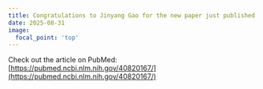 ```yaml
---
title: Congratulations to Jinyang Gao for the new paper just published!
date: 2025-08-31
image:
  focal_point: 'top'
---
```


Check out the article on PubMed:  
[https://pubmed.ncbi.nlm.nih.gov/40820167/](https://pubmed.ncbi.nlm.nih.gov/40820167/)

<!--more-->

